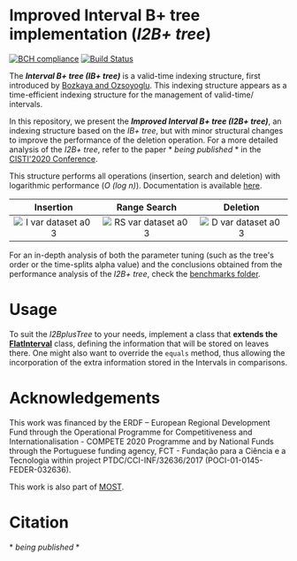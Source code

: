 # Improved Interval B+ tree implementation (_I2B+ tree_)

[![BCH compliance](https://bettercodehub.com/edge/badge/EdgarACarneiro/I2Bplus-tree?branch=master&token=6eb26f12342d4d3648bf704878204af9fc8d1080)](https://bettercodehub.com/)
[![Build Status](https://travis-ci.com/EdgarACarneiro/I2Bplus-tree.svg?token=J52cxsfW92GANe4gUJgy&branch=master)](https://travis-ci.com/EdgarACarneiro/I2BplusTree)

The ___Interval B+ tree (IB+ tree)___ is a valid-time indexing structure, first introduced by [Bozkaya and Ozsoyoglu](https://www.researchgate.net/publication/221465339_Indexing_Valid_Time_Intervals). This indexing structure appears as a time-efficient indexing structure for the management of valid-time/ intervals.

In this repository, we present the ___Improved Interval B+ tree (I2B+ tree)___, an indexing structure based on the _IB+ tree_, but with minor structural changes to improve the performance of the deletion operation. For a more detailed analysis of the _I2B+ tree_, refer to the paper \* _being published_ \* in the [CISTI'2020 Conference](http://www.cisti.eu).

This structure performs all operations (insertion, search and deletion) with logarithmic performance (_O (log n)_). Documentation is available [here](https://edgaracarneiro.github.io/I2Bplus-tree/).

| Insertion | Range Search | Deletion |
|:-:|:-:|:-:|
| ![I var dataset a0 3](https://user-images.githubusercontent.com/22712373/59978857-d6290d80-95d8-11e9-84d7-a7ae134ef59a.png) | ![RS var dataset a0 3](https://user-images.githubusercontent.com/22712373/59978864-d6c1a400-95d8-11e9-83c1-a883d863f544.png) | ![D var dataset a0 3](https://user-images.githubusercontent.com/22712373/59978850-d4f7e080-95d8-11e9-85ab-990a2a24b113.png) |

For an in-depth analysis of both the parameter tuning (such as the tree's order or the time-splits alpha value) and the conclusions obtained from the performance analysis of the _I2B+ tree_, check the [benchmarks folder](https://github.com/EdgarACarneiro/IBplusTree/tree/master/benchmarks).

# Usage

To suit the _I2BplusTree_ to your needs, implement a class that __extends the [FlatInterval](https://github.com/EdgarACarneiro/IBplusTree/blob/master/src/FlatInterval.ts)__ class, defining the information that will be stored on leaves there. One might also want to override the `equals` method, thus allowing the incorporation of the extra information stored in the Intervals in comparisons.


# Acknowledgements

This work was financed by the ERDF – European Regional Development Fund through the Operational Programme for Competitiveness and Internationalisation - COMPETE 2020 Programme and by National Funds through the Portuguese funding agency, FCT - Fundação para a Ciência e a Tecnologia within project PTDC/CCI-INF/32636/2017 (POCI-01-0145-FEDER-032636).

This work is also part of [MOST](http://most.web.ua.pt).

# Citation

\* _being published_ \*